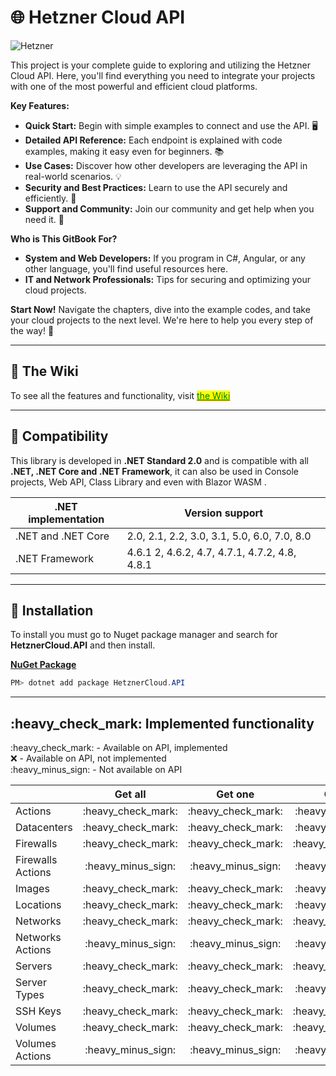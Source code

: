# 🌐 Hetzner Cloud API

![Hetzner](https://github.com/ljchuello/HetznerCloud.API/assets/5316348/4e1b4486-5cfe-4470-9055-c8ac3f965249)

This project is your complete guide to exploring and utilizing the Hetzner Cloud API. Here, you'll find everything you need to integrate your projects with one of the most powerful and efficient cloud platforms.

**Key Features:**

* **Quick Start:** Begin with simple examples to connect and use the API. 🖥️
* **Detailed API Reference:** Each endpoint is explained with code examples, making it easy even for beginners. 📚
* **Use Cases:** Discover how other developers are leveraging the API in real-world scenarios. 💡
* **Security and Best Practices:** Learn to use the API securely and efficiently. 🔐
* **Support and Community:** Join our community and get help when you need it. 👥

**Who is This GitBook For?**

* **System and Web Developers:** If you program in C#, Angular, or any other language, you'll find useful resources here.
* **IT and Network Professionals:** Tips for securing and optimizing your cloud projects.

**Start Now!** Navigate the chapters, dive into the example codes, and take your cloud projects to the next level. We're here to help you every step of the way! 🌟

***

## 📖 The Wiki

To see all the features and functionality, visit [<mark style="color:green;">the Wiki</mark>](https://hetzner.ljchuello.com/)

***

## 🔗 Compatibility

This library is developed in **.NET Standard 2.0** and is compatible with all **.NET, .NET Core and .NET Framework**, it can also be used in Console projects, Web API, Class Library and even with Blazor WASM .

| .NET implementation | Version support                               |
| ------------------- | --------------------------------------------- |
| .NET and .NET Core  | 2.0, 2.1, 2.2, 3.0, 3.1, 5.0, 6.0, 7.0, 8.0   |
| .NET Framework      | 4.6.1 2, 4.6.2, 4.7, 4.7.1, 4.7.2, 4.8, 4.8.1 |

***

## 🔧 Installation

To install you must go to Nuget package manager and search for **HetznerCloud.API** and then install.

[**NuGet Package**](https://www.nuget.org/packages/HetznerCloud.API/)

```powershell
PM> dotnet add package HetznerCloud.API
```

***

## :heavy\_check\_mark: Implemented functionality

:heavy\_check\_mark: - Available on API, implemented\
:x: - Available on API, not implemented\
:heavy\_minus\_sign: - Not available on API

|                   |        Get all       |        Get one       |        Create        |        Update        |        Delete        |        Actions       |
| ----------------- | :------------------: | :------------------: | :------------------: | :------------------: | :------------------: | :------------------: |
| Actions           | :heavy\_check\_mark: | :heavy\_check\_mark: | :heavy\_minus\_sign: | :heavy\_minus\_sign: | :heavy\_minus\_sign: | :heavy\_minus\_sign: |
| Datacenters       | :heavy\_check\_mark: | :heavy\_check\_mark: | :heavy\_minus\_sign: | :heavy\_minus\_sign: | :heavy\_minus\_sign: | :heavy\_minus\_sign: |
| Firewalls         | :heavy\_check\_mark: | :heavy\_check\_mark: | :heavy\_check\_mark: | :heavy\_check\_mark: | :heavy\_check\_mark: | :heavy\_minus\_sign: |
| Firewalls Actions | :heavy\_minus\_sign: | :heavy\_minus\_sign: | :heavy\_minus\_sign: | :heavy\_minus\_sign: | :heavy\_minus\_sign: | :heavy\_check\_mark: |
| Images            | :heavy\_check\_mark: | :heavy\_check\_mark: | :heavy\_minus\_sign: | :heavy\_minus\_sign: | :heavy\_minus\_sign: | :heavy\_minus\_sign: |
| Locations         | :heavy\_check\_mark: | :heavy\_check\_mark: | :heavy\_minus\_sign: | :heavy\_minus\_sign: | :heavy\_minus\_sign: | :heavy\_minus\_sign: |
| Networks          | :heavy\_check\_mark: | :heavy\_check\_mark: | :heavy\_check\_mark: | :heavy\_check\_mark: | :heavy\_check\_mark: | :heavy\_minus\_sign: |
| Networks Actions  | :heavy\_minus\_sign: | :heavy\_minus\_sign: | :heavy\_minus\_sign: | :heavy\_minus\_sign: | :heavy\_minus\_sign: | :heavy\_check\_mark: |
| Servers           | :heavy\_check\_mark: | :heavy\_check\_mark: | :heavy\_check\_mark: | :heavy\_check\_mark: | :heavy\_check\_mark: | :heavy\_check\_mark: |
| Server Types      | :heavy\_check\_mark: | :heavy\_check\_mark: | :heavy\_minus\_sign: | :heavy\_minus\_sign: | :heavy\_minus\_sign: | :heavy\_minus\_sign: |
| SSH Keys          | :heavy\_check\_mark: | :heavy\_check\_mark: | :heavy\_check\_mark: | :heavy\_check\_mark: | :heavy\_check\_mark: | :heavy\_minus\_sign: |
| Volumes           | :heavy\_check\_mark: | :heavy\_check\_mark: | :heavy\_check\_mark: | :heavy\_check\_mark: | :heavy\_check\_mark: | :heavy\_minus\_sign: |
| Volumes Actions   | :heavy\_minus\_sign: | :heavy\_minus\_sign: | :heavy\_minus\_sign: | :heavy\_minus\_sign: | :heavy\_minus\_sign: | :heavy\_check\_mark: |
